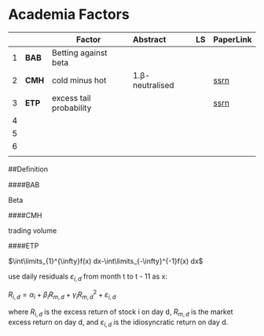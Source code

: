 # Academia Factors

|      |         | Factor                  | Abstract        | LS   | PaperLink                                                    |
| ---- | :------ | ----------------------- | :-------------- | ---- | ------------------------------------------------------------ |
| 1    | **BAB** | Betting against beta    |                 |      |                                                              |
| 2    | **CMH** | cold minus hot          | 1.β-neutralised |      | [ssrn]([http://dx.doi.org/10.2139/ssrn.3018454](https://dx.doi.org/10.2139/ssrn.3018454)) |
| 3    | **ETP** | excess tail probability |                 |      | [ssrn](https://papers.ssrn.com/sol3/papers.cfm?abstract_id=2660598) |
| 4    |         |                         |                 |      |                                                              |
| 5    |         |                         |                 |      |                                                              |
| 6    |         |                         |                 |      |                                                              |
|      |         |                         |                 |      |                                                              |

##Deﬁnition

####BAB

Beta

####CMH

trading volume

####ETP

$\int\limits_{1}^{\infty}f(x) dx-\int\limits_{-\infty}^{-1}f(x) dx$

use daily residuals $\varepsilon_{i,d}$ from month t to t - 11 as x:

$R_{i,d}=\alpha_{i}+\beta_{i}R_{m,d}+\gamma_{i} R_{m,d}^{2}+\varepsilon_{i,d}$

where $R_{i,d}$ is the excess return of stock i on day d, $R_{m,d}$ is the market excess return on day d, and $\varepsilon_{i,d}$ is the idiosyncratic return on day d.
